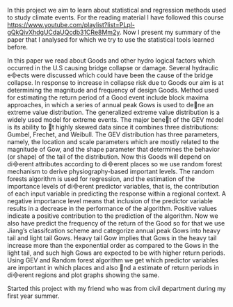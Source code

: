 In this project we aim to learn about statistical and regression methods used to study climate events. For the reading material I have followed this course https://www.youtube.com/playlist?list=PLpl-gQkQivXhdgUCdaUQcdb31CRe8Mm2y. 
Now I present my summary of the paper that I analysed for which we try to use the statistical tools learned before.

In this paper we read about oods and other hydro logical factors which occurred
in the U.S causing bridge collapse or damage. Several hydraulic eects were
discussed which could have been the cause of the bridge collapse. In response to
increase in collapse risk due to oods our aim is at determining the magnitude
and frequency of design oods. Method used for estimating the return period of
a ood event include block maxima approaches, in which a series of annual peak
ows is used to dene an extreme value distribution. The generalized extreme
value distribution is a widely used model for extreme events. The major benet
of the GEV model is its ability to t highly skewed data since it combines
three distributions: Gumbel, Frechet, and Weibull. The GEV distribution has
three parameters, namely, the location and scale parameters which are mostly
related to the magnitude of ow, and the shape parameter that determines the
behavior (or shape) of the tail of the distribution. Now this oods will depend
on dierent attributes according to dierent places so we use random forest
mechanism to derive physiography-based important levels. The random forests
algorithm is used for regression, and the estimation of the importance levels
of dierent predictor variables, that is, the contribution of each input variable
in predicting the response within a regional context. A negative importance
level means that inclusion of the predictor variable results in a decrease in the
performance of the algorithm. Positive values indicate a positive contribution
to the prediction of the algorithm. Now we also have predict the frequency
of the return of the ood so for that we use Jiang’s classifcation scheme and
categorize annual peak ows into heavy tail and light tail ows. Heavy tail ow
implies that ows in the heavy tail increase more than the exponential order as
compared to the ows in the light tail, and such high ows are expected to be
with higher return periods. Using GEV and Random forest algorithm we get
which predictor variables are important in which places and also nd a estimate
of return periods in dierent regions and plot graphs showing the same.

Started this project with my friend who was from civil department during my first year summer.
